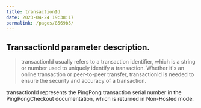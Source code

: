 ```yaml
---
title: transactionId
date: 2023-04-24 19:38:17
permalink: /pages/8569b5/
---
```


## TransactionId parameter description.



>transactionId usually refers to a transaction identifier, which is a string or number used to uniquely identify a transaction. Whether it's an online transaction or peer-to-peer transfer, transactionId is needed to ensure the security and accuracy of a transaction.

transactionId represents the PingPong transaction serial number in the PingPongCheckout documentation, which is returned in Non-Hosted mode.

